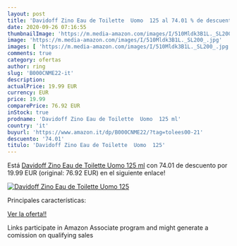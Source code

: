 ```yaml
---
layout: post
title: 'Davidoff Zino Eau de Toilette  Uomo  125 al 74.01 % de descuento'
date: 2020-09-26 07:16:55
thumbnailImage: 'https://m.media-amazon.com/images/I/510Mldk3B1L._SL200_.jpg'
image: 'https://m.media-amazon.com/images/I/510Mldk3B1L._SL200_.jpg'
images: [ 'https://m.media-amazon.com/images/I/510Mldk3B1L._SL200_.jpg' ]
comments: true
category: ofertas
author: ring
slug: 'B000CNME22-it'
description:
actualPrice: 19.99 EUR
currency: EUR
price: 19.99
comparePrice: 76.92 EUR
inStock: true
prodname: 'Davidoff Zino Eau de Toilette  Uomo  125 ml'
country: 'it'
buyurl: 'https://www.amazon.it/dp/B000CNME22/?tag=tolees00-21'
descuento: '74.01'
titulo: 'Davidoff Zino Eau de Toilette  Uomo  125'
---
```


Está [Davidoff Zino Eau de Toilette  Uomo  125 ml](https://www.amazon.it/dp/B000CNME22/?tag=tolees00-21) con 74.01 de descuento por 19.99 EUR (original: 76.92 EUR) en el siguiente enlace!

[![Davidoff Zino Eau de Toilette  Uomo  125](https://m.media-amazon.com/images/I/510Mldk3B1L._SL200_.jpg)](https://www.amazon.it/dp/B000CNME22/?tag=tolees00-21)

Principales características:


[Ver la oferta!!](https://www.amazon.it/dp/B000CNME22/?tag=tolees00-21)

Links participate in Amazon Associate program and might generate a comission on qualifying sales


